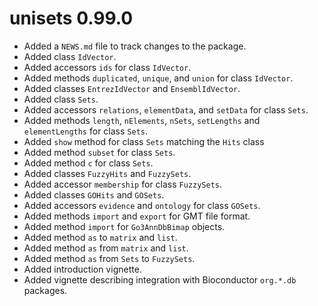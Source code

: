 # unisets 0.99.0

* Added a `NEWS.md` file to track changes to the package.
* Added class `IdVector`.
* Added accessors `ids` for class `IdVector`.
* Added methods `duplicated`, `unique`, and `union` for class `IdVector`.
* Added classes `EntrezIdVector` and `EnsemblIdVector`.
* Added class `Sets`.
* Added accessors `relations`, `elementData`, and `setData` for class `Sets`.
* Added methods `length`, `nElements`, `nSets`, `setLengths` and `elementLengths` for class `Sets`.
* Added `show` method for class `Sets` matching the `Hits` class
* Added method `subset` for class `Sets`.
* Added method `c` for class `Sets`.
* Added classes `FuzzyHits` and `FuzzySets`.
* Added accessor `membership` for class `FuzzySets`.
* Added classes `GOHits` and `GOSets`.
* Added accessors `evidence` and `ontology` for class `GOSets`.
* Added methods `import` and `export` for GMT file format.
* Added method `import` for `Go3AnnDbBimap` objects.
* Added method `as` to `matrix` and `list`.
* Added method `as` from `matrix` and `list`.
* Added method `as` from `Sets` to `FuzzySets`.
* Added introduction vignette.
* Added vignette describing integration with Bioconductor `org.*.db` packages.
